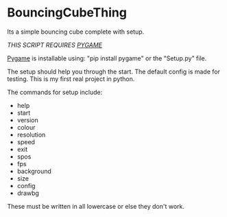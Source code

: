 # BouncingCubeThing
Its a simple bouncing cube complete with setup.

*THIS SCRIPT REQUIRES [PYGAME](https://pygame.org)*

[Pygame](https://pygame.org) is installable using: "pip install pygame" or the "Setup.py" file.



The setup should help you through the start.
The default config is made for testing.
This is my first real project in python.

The commands for setup include:
* help
* start
* version
* colour
* resolution
* speed
* exit
* spos
* fps
* background
* size
* config
* drawbg


These must be written in all lowercase or else they don't work.
